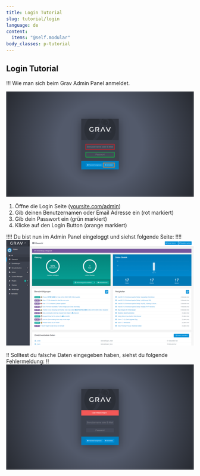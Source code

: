 ```yaml
---
title: Login Tutorial
slug: tutorial/login
language: de
content:
  items: "@self.modular"
body_classes: p-tutorial
---
```


## Login Tutorial

!!! Wie man sich beim Grav Admin Panel anmeldet.

![Screenshot Login Seite](login.png?lightbox)

1. Öffne die Login Seite ([yoursite.com/admin](https://yoursite.com/admin))
2. Gib deinen Benutzernamen oder Email Adresse ein (rot markiert)
3. Gib dein Passwort ein (grün markiert)
4. Klicke auf den Login Button (orange markiert)

!!!! Du bist nun im Admin Panel eingeloggt und siehst folgende Seite:
!!!! ![Screenshot Admin Panel](dashboard.png?lightbox)

!! Solltest du falsche Daten eingegeben haben, siehst du folgende Fehlermeldung:
!! ![Screenshot Login Fehlermeldung](login-error.png?lightbox)
